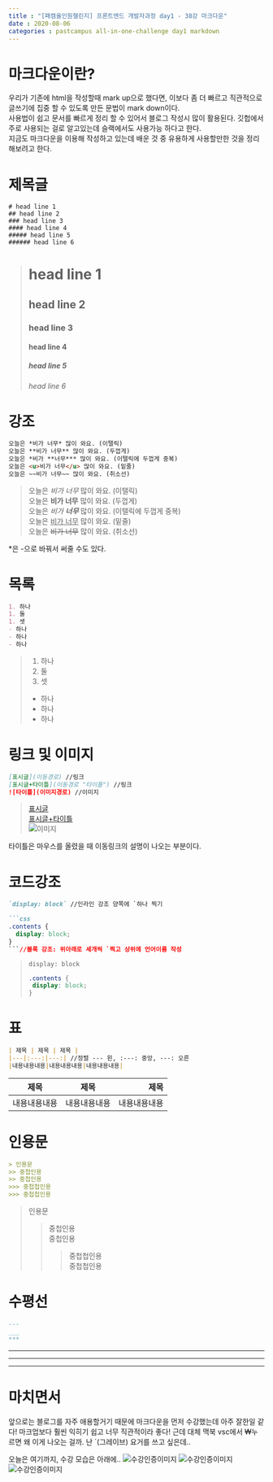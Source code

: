 ```yaml
---
title : "[패캠올인원챌린지] 프론트엔드 개발자과정 day1 - 38강 마크다운"
date : 2020-08-06
categories : pastcampus all-in-one-challenge day1 markdown
---
```


# 마크다운이란?
우리가 기존에 html을 작성할때 mark up으로 했다면, 이보다 좀 더 빠르고 직관적으로 글쓰기에 집중 할 수 있도록 만든 문법이 mark down이다.  
사용법이 쉽고 문서를 빠르게 정리 할 수 있어서 블로그 작성시 많이 활용된다. 깃헙에서 주로 사용되는 걸로 알고있는데 슬랙에서도 사용가능 하다고 한다.  
지금도 마크다운을 이용해 작성하고 있는데 배운 것 중 유용하게 사용할만한 것을 정리해보려고 한다.  
   
# 제목글
```
# head line 1
## head line 2
### head line 3
#### head line 4
##### head line 5
###### head line 6
```
> # head line 1
> ## head line 2
> ### head line 3
> #### head line 4
> ##### head line 5
> ###### head line 6
   
# 강조
```markdown
오늘은 *비가 너무* 많이 와요. (이탤릭)
오늘은 **비가 너무** 많이 와요. (두껍게)
오늘은 *비가 **너무*** 많이 와요. (이탤릭에 두껍게 중복)
오늘은 <u>비가 너무</u> 많이 와요. (밑줄)
오늘은 ~~비가 너무~~ 많이 와요. (취소선)
```
> 오늘은 *비가 너무* 많이 와요. (이탤릭)   
> 오늘은 **비가 너무** 많이 와요. (두껍게)   
> 오늘은 *비가 **너무*** 많이 와요. (이탤릭에 두껍게 중복)   
> 오늘은 <u>비가 너무</u> 많이 와요. (밑줄)  
> 오늘은 ~~비가 너무~~ 많이 와요. (취소선)  

*은 -으로 바꿔서 써줄 수도 있다.

# 목록
```markdown
1. 하나
1. 둘
1. 셋
- 하나
- 하나
- 하나
```
> 1. 하나
> 1. 둘
> 1. 셋
> - 하나
> - 하나
> - 하나
  
# 링크 및 이미지
```markdown
[표시글](이동경로) //링크
[표시글+타이틀](이동경로 "타이틀") //링크
![타이틀](이미지경로) //이미지
```
>[표시글](#)   
>[표시글+타이틀](# "타이틀")  
>![이미지](/images/bmyu-logo.png) 

타이틀은 마우스를 올렸을 때 이동링크의 설명이 나오는 부분이다.

# 코드강조
```markdown
`display: block` //인라인 강조 양쪽에 `하나 찍기

```css
.contents {
  display: block;
}
```//블록 강조: 위아래로 세개씩 `찍고 상위에 언어이름 작성

```
>`display: block`
>
>```css
>.contents {
>  display: block;
>}
>```

# 표
```markdown
| 제목 | 제목 | 제목 |
|---|:---:|---:| //정렬 --- 왼, :---: 중앙, ---: 오른
|내용내용내용|내용내용내용|내용내용내용|
```
| 제목 | 제목 | 제목 |
|---|:---:|---:|
| 내용내용내용 | 내용내용내용 | 내용내용내용 |

# 인용문
```markdown  
> 인용문   
>> 중첩인용  
>> 중첩인용
>>> 중첩첩인용
>>> 중첩첩인용
```

> 인용문
>> 중첩인용   
>> 중첩인용
>>> 중첩첩인용   
>>> 중첩첩인용

# 수평선
```markdown
---
___
***
```
---
___
***

# 마치면서
앞으로는 블로그를 자주 애용할거기 때문에 마크다운을 먼저 수강했는데 아주 잘한일 같다! 마크업보다 훨씬 익히기 쉽고 너무 직관적이라 좋다! 근데 대체 맥북 vsc에서 ₩누르면 왜 이게 나오는 걸까. 난 `(그레이브) 요거를 쓰고 싶은데..
   
오늘은 여기까지, 수강 모습은 아래에..
![수강인증이미지](/images/200806-1.jpeg)
![수강인증이미지](/images/200806-2.jpeg)
![수강인증이미지](/images/200806-3.jpeg)